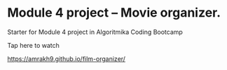 # Module 4 project – Movie organizer.

Starter for Module 4 project in Algoritmika Coding Bootcamp

Tap here to watch 

https://amrakh9.github.io/film-organizer/